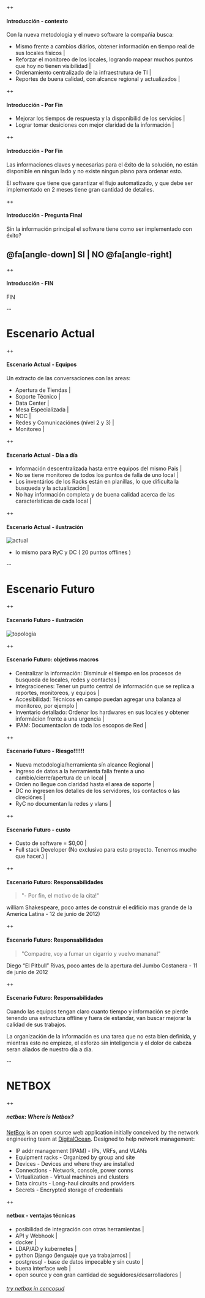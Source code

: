 ++

#### Introducción - contexto

Con la nueva metodologia y el nuevo software la compañia busca:
* Mismo frente a cambios diários, obtener información en tiempo real de sus locales físicos |
* Reforzar el monitoreo de los locales, logrando mapear muchos puntos que hoy no tienen visibilidad |
* Ordenamiento centralizado de la infraestrutura de TI |
* Reportes de buena calidad, con alcance regional y actualizados |

++

#### Introducción - Por Fin

* Mejorar los tiempos de respuesta y la disponibilid de los servicios |
* Lograr tomar desiciones con mejor claridad de la información |

++

#### Introducción - Por Fin

Las informaciones claves y necesarias para el éxito de la solución, no están disponible en ningun lado y no existe ningun plano para ordenar esto.

El software que tiene que garantizar el flujo automatizado, y que debe ser implementado en 2 meses tiene gran cantidad de detalles.

++

#### Introducción - Pregunta Final

Sín la información principal el software tiene como ser implementado con éxito?

## @fa[angle-down] SI    |    NO @fa[angle-right]

++

#### Introducción - FIN

FIN

--

# Escenario Actual

++

#### Escenario Actual - Equipos

Un extracto de las conversaciones con las areas:
* Apertura de Tiendas |
* Soporte Técnico |
* Data Center |
* Mesa Especializada |
* NOC |
* Redes y Comunicaciónes (nível 2 y 3) |
* Monitoreo |

++

#### Escenario Actual - Día a día

* Información descentralizada hasta entre equipos del mismo Pais |
* No se tiene monitoreo de todos los puntos de falla de uno local |
* Los inventários de los Racks están en planillas, lo que dificulta la busqueda y la actualización |
* No hay información completa y de buena calidad acerca de las características de cada local |

++

#### Escenario Actual - ilustración
![actual](imgs/actual.png)
* lo mismo para RyC y DC ( 20 puntos offlines )

--

# Escenario Futuro

++

#### Escenario Futuro - ilustración

![topologia](imgs/netbox.png)

++

#### Escenario Futuro: objetivos macros

* Centralizar la información: Disminuir el tiempo en los procesos de busqueda de locales, redes y contactos |
* Integracioenes: Tener un punto central de información que se replica a reportes, monitoreos, y equipos |
* Accesibilidad: Técnicos en campo puedan agregar una balanza al monitoreo, por ejemplo |
* Inventario detallado: Ordenar los hardwares en sus locales y obtener informácion frente a una urgencia |
* IPAM: Documentacíon de toda los escopos de Red |

++

#### Escenario Futuro - Riesgo!!!!!!

* Nueva metodologia/herramienta sín alcance Regional |
* Ingreso de datos a la herramienta falla frente a uno cambio/cierre/apertura de un local |
* Orden no llegue con claridad hasta el area de soporte |
* DC no ingresen los detalles de los servidores, los contactos o las direciónes |
* RyC no documentan la redes y vlans |

++

#### Escenario Futuro - custo

* Custo de software = $0,00 |
* Full stack Developer (No exclusivo para esto proyecto. Tenemos mucho que hacer.) |

++

#### Escenario Futuro: Responsabilidades

> "- Por fin, el motivo de  la cita!"

william Shakespeare, poco antes de construir el edificio mas grande de la America Latina - 12 de junio de 2012)

++

#### Escenario Futuro: Responsabilidades

> "Compadre, voy a fumar un cigarrio y vuelvo manana!"

Diego “El Pitbull” Rivas, poco antes de la apertura del Jumbo Costanera - 11 de junio de 2012

++

#### Escenario Futuro: Responsabilidades

Cuando las equipos tengan claro cuanto tiempo y información se pierde
tenendo una estructura offline y fuera de estandar, van buscar mejorar
la calidad de sus trabajos.

La organización de la información es una tarea que no esta bien
definida, y mientras esto no empieze, el esforzo sin inteligencia y el
dolor de cabeza seran aliados de nuestro día a día.

--

# NETBOX

++

##### netbox: Where is Netbox?

[NetBox](https://netbox.readthedocs.io/en/latest/) is an open source web application initially conceived by the network engineering team at [DigitalOcean](https://www.digitalocean.com/). Designed to help network management:

* IP addr management (IPAM) - IPs, VRFs, and VLANs
* Equipment racks - Organized by group and site
* Devices - Devices and where they are installed
* Connections - Network, console, power conns
* Virtualization - Virtual machines and clusters
* Data circuits - Long-haul circuits and providers
* Secrets - Encrypted storage of credentials

++

#### netbox - ventajas técnicas

* posibilidad de integración con otras herramientas |
 * API y Webhook |
* docker |
 * LDAP/AD y kubernetes |
* python Django (lenguaje que ya trabajamos) |
 * postgresql - base de datos impecable y sín custo |
* buena interface web |
* open source y con gran cantidad de seguidores/desarrolladores |

###### [try netbox in cencosud](http://netbox.cencosud.corp)
